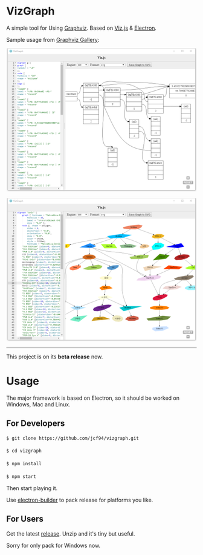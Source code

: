 # VizGraph

A simple tool for Using [Graphviz](https://graphviz.gitlab.io/). Based on [Viz.js](https://github.com/mdaines/viz.js) & [Electron](https://github.com/electron/electron).

Sample usage from [Graphviz Gallery](https://graphviz.gitlab.io/gallery/):

![](doc/img/exp1.png)

![](doc/img/exp2.png)

---

This project is on its **beta release** now.

# Usage

The major framework is based on Electron, so it should be worked on Windows, Mac and Linux.

## For Developers

```bash
$ git clone https://github.com/jcf94/vizgraph.git

$ cd vizgraph

$ npm install

$ npm start
```

Then start playing it.

Use [electron-builder](https://github.com/electron-userland/electron-builder) to pack release for platforms you like.

## For Users

Get the latest [release](https://github.com/jcf94/vizgraph/releases). Unzip and it's tiny but useful.

Sorry for only pack for Windows now.
